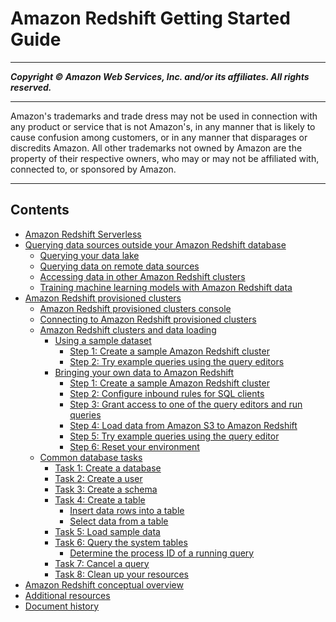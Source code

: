 # Amazon Redshift Getting Started Guide

-----
*****Copyright &copy; Amazon Web Services, Inc. and/or its affiliates. All rights reserved.*****

-----
Amazon's trademarks and trade dress may not be used in
connection with any product or service that is not Amazon's,
in any manner that is likely to cause confusion among customers,
or in any manner that disparages or discredits Amazon. All other
trademarks not owned by Amazon are the property of their respective
owners, who may or may not be affiliated with, connected to, or
sponsored by Amazon.

-----
## Contents
+ [Amazon Redshift Serverless](new-user-serverless.md)
+ [Querying data sources outside your Amazon Redshift database](data-querying.md)
   + [Querying your data lake](data-lake.md)
   + [Querying data on remote data sources](federated-query.md)
   + [Accessing data in other Amazon Redshift clusters](datasharing.md)
   + [Training machine learning models with Amazon Redshift data](machine-learning.md)
+ [Amazon Redshift provisioned clusters](new-user.md)
   + [Amazon Redshift provisioned clusters console](console.md)
   + [Connecting to Amazon Redshift provisioned clusters](connection.md)
   + [Amazon Redshift clusters and data loading](data-loading.md)
      + [Using a sample dataset](sample-data-load.md)
         + [Step 1: Create a sample Amazon Redshift cluster](rs-gsg-sample-data-load-create-cluster.md)
         + [Step 2: Try example queries using the query editors](rs-gsg-sample-data-load-query.md)
      + [Bringing your own data to Amazon Redshift](bring-own-data.md)
         + [Step 1: Create a sample Amazon Redshift cluster](rs-gsg-launch-sample-cluster.md)
         + [Step 2: Configure inbound rules for SQL clients](rs-gsg-authorize-cluster-access.md)
         + [Step 3: Grant access to one of the query editors and run queries](rs-gsg-connect-to-cluster.md)
         + [Step 4: Load data from Amazon S3 to Amazon Redshift](rs-gsg-create-sample-db.md)
         + [Step 5: Try example queries using the query editor](rs-gsg-try-query.md)
         + [Step 6: Reset your environment](rs-gsg-clean-up-tasks.md)
   + [Common database tasks](database-tasks.md)
      + [Task 1: Create a database](t_creating_database.md)
      + [Task 2: Create a user](t_adding_redshift_user_cmd.md)
      + [Task 3: Create a schema](t_creating_schema.md)
      + [Task 4: Create a table](t_creating_table.md)
         + [Insert data rows into a table](t_inserting_data_into_table.md)
         + [Select data from a table](t_selecting_data.md)
      + [Task 5: Load sample data](cm-dev-t-load-sample-data.md)
      + [Task 6: Query the system tables](t_querying_redshift_system_tables.md)
         + [Determine the process ID of a running query](determine_pid.md)
      + [Task 7: Cancel a query](cancel_query.md)
      + [Task 8: Clean up your resources](cm-dev-t-clean-up-resources.md)
+ [Amazon Redshift conceptual overview](getting-started.md)
+ [Additional resources](additional-resources.md)
+ [Document history](document-history.md)
